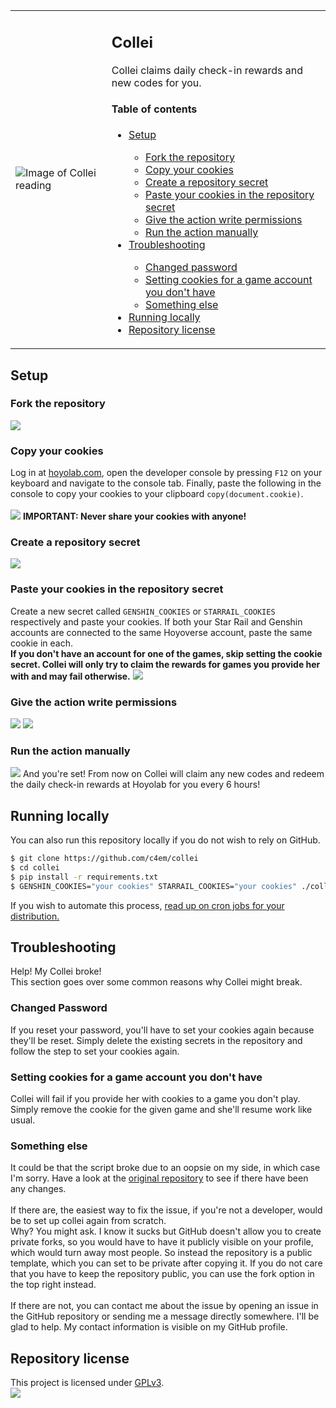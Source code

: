 <table>
  <tr>
    <td><image alt="Image of Collei reading" src="https://files.catbox.moe/9uextd.png"></td>
    <td>
      <h2>Collei</h2>
      Collei claims daily check-in rewards and new codes for you.
      <h4>Table of contents</h4>
      <ul>
        <li><a href="#setup">Setup</a></li>
        <ul>
          <li><a href="#fork-the-repository">Fork the repository</a></li>
          <li><a href="#copy-your-cookies">Copy your cookies</a></li>
          <li><a href="#create-a-repository-secret">Create a repository secret</a></li>
          <li><a href="#paste-your-cookies-in-the-repository-secret">Paste your cookies in the repository secret</a></li>      
          <li><a href="#give-the-action-write-permissions">Give the action write permissions</a></li>
          <li><a href="#run-the-action-manually">Run the action manually</a></li>
        </ul>
        <li><a href="#troubleshooting">Troubleshooting</a></li>
        <ul>
          <li><a href="#changed-password">Changed password</a></li>
          <li><a href="#setting-cookies-for-a-game-account-you-dont-have">Setting cookies for a game account you don't have</a></li>
          <li><a href="#something-else">Something else</a></li>
        </ul>
        <li><a href="#running-locally">Running locally</a></li>
        <li><a href="#repository-license">Repository license</a></li>
      </ul>
    </td>
  </tr>
</table>
<h2>Setup</h2>
<h3>Fork the repository</h3>
<img src="https://files.catbox.moe/dtuhxp.png">

<h3>Copy your cookies</h3>
Log in at <a href="https://hoyolab.com">hoyolab.com</a>, open the developer console by pressing <code>F12</code> on your keyboard and navigate to the console tab. Finally, paste the following in the console to copy your cookies to your clipboard <code>copy(document.cookie)</code>. <br> <br>
<img src="https://files.catbox.moe/te720c.png">
<b>IMPORTANT: Never share your cookies with anyone!</b>

<h3>Create a repository secret</h3>
<img src="https://files.catbox.moe/hfsub8.png">

<h3>Paste your cookies in the repository secret</h3>
Create a new secret called <code>GENSHIN_COOKIES</code> or <code>STARRAIL_COOKIES</code> respectively and 
paste your cookies. If both your Star Rail and Genshin accounts are connected to the same Hoyoverse account, paste
the same cookie in each. <br>
<b> If you don't have an account for one of the games, skip setting the cookie secret. Collei will only try to
claim the rewards for games you provide her with and may fail otherwise.</b>
<img src="https://files.catbox.moe/1bvc55.png">

<h3>Give the action write permissions</h3>
<img src="https://files.catbox.moe/4inzc8.png">
<img src="https://files.catbox.moe/hnovu2.png">

<h3>Run the action manually</h3>
<img src="https://files.catbox.moe/jyhe5c.png">
And you're set! From now on Collei will claim any new codes and redeem the daily check-in rewards at Hoyolab for you every 6 hours!
<h2>Running locally</h2>
You can also run this repository locally if you do not wish to rely on GitHub.

```bash
$ git clone https://github.com/c4em/collei
$ cd collei
$ pip install -r requirements.txt
$ GENSHIN_COOKIES="your cookies" STARRAIL_COOKIES="your cookies" ./collei
```

If you wish to automate this process, <a href="https://wiki.gentoo.org/wiki/Cron">read up on cron jobs for your distribution. </a>

<h2>Troubleshooting</h2>
Help! My Collei broke! <br>
This section goes over some common reasons why Collei might break.
<h3>Changed Password</h3>
If you reset your password, you'll have to set your cookies again because they'll be reset. Simply delete the existing secrets 
in the repository and follow the step to set your cookies again.
<h3>Setting cookies for a game account you don't have</h3>
Collei will fail if you provide her with cookies to a game you don't play. Simply remove the cookie for the
given game and she'll resume work like usual.

<h3>Something else</h3>
It could be that the script broke due to an oopsie on my side, in which case I'm sorry. Have a look at the 
<a href="https://github.com/c4em/collei">original repository</a> to see if there have been any changes. <br><br>
If there are, the easiest way to fix the issue, if you're not a developer, would be to set up collei again from scratch. <br>
Why? You might ask. I know it sucks but GitHub doesn't allow you to create private forks, so you would have to have it publicly
visible on your profile, which would turn away most people. So instead the repository is a public template, which you can set
to be private after copying it.
If you do not care that you have to keep the repository public, you can use the fork option in the top right instead.
<br><br>
If there are not, you can contact me about the issue by opening an issue in the GitHub repository or sending me a message
directly somewhere. I'll be glad to help. My contact information is visible on my GitHub profile.

<h2>Repository license</h2>
This project is licensed under <a href="https://www.gnu.org/licenses/gpl-3.0.en.html">GPLv3</a>. <br>
<img src="https://www.gnu.org/graphics/gplv3-with-text-136x68.png">

